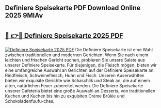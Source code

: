 ## Definiere Speisekarte PDF Download Online 2025 9MIAv

# <h2><a href="http://gc7pmmy.nevu.top/?p=Definiere+Speisekarte">🔗 👉🔴 Definiere Speisekarte 2025 PDF</a></h2>

[![Definiere Speisekarte 2025 PDF](https://i.imgur.com/dBaPXMq.png)](http://gc7pmmy.nevu.top/?p=Definiere+Speisekarte)
Die Definiere Speisekarte ist eine Wahl zwischen traditionellen und modernen Gerichten. Wenn Sie nach einem leichten und frischen Gericht suchen, probieren Sie unsere Salate aus unserer Definiere Speisekarte. Für diejenigen, die Fleisch mögen, bieten wir eine umfangreiche Auswahl an Gerichten auf der Definiere Speisekarte an: Rindfleisch, Schweinefleisch, Huhn und Fisch. Unseren Auserwählten bieten wir exquisite Gerichte wie Schaschlik und Steak an, die auf einem alten, natürlichen Feuer zubereitet werden. Die Definiere Speisekarte unserer Cafeteria bietet eine große Auswahl an Desserts, von traditionellen Kuchen und Kuchen bis hin zu exquisiten Crème Brûlée und Schokoladenfuufu-ches.
